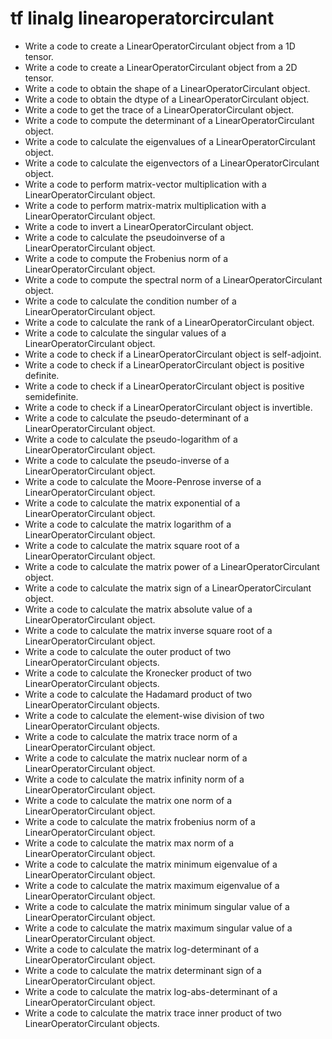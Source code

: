 # tf linalg linearoperatorcirculant

- Write a code to create a LinearOperatorCirculant object from a 1D tensor.
- Write a code to create a LinearOperatorCirculant object from a 2D tensor.
- Write a code to obtain the shape of a LinearOperatorCirculant object.
- Write a code to obtain the dtype of a LinearOperatorCirculant object.
- Write a code to get the trace of a LinearOperatorCirculant object.
- Write a code to compute the determinant of a LinearOperatorCirculant object.
- Write a code to calculate the eigenvalues of a LinearOperatorCirculant object.
- Write a code to calculate the eigenvectors of a LinearOperatorCirculant object.
- Write a code to perform matrix-vector multiplication with a LinearOperatorCirculant object.
- Write a code to perform matrix-matrix multiplication with a LinearOperatorCirculant object.
- Write a code to invert a LinearOperatorCirculant object.
- Write a code to calculate the pseudoinverse of a LinearOperatorCirculant object.
- Write a code to compute the Frobenius norm of a LinearOperatorCirculant object.
- Write a code to compute the spectral norm of a LinearOperatorCirculant object.
- Write a code to calculate the condition number of a LinearOperatorCirculant object.
- Write a code to calculate the rank of a LinearOperatorCirculant object.
- Write a code to calculate the singular values of a LinearOperatorCirculant object.
- Write a code to check if a LinearOperatorCirculant object is self-adjoint.
- Write a code to check if a LinearOperatorCirculant object is positive definite.
- Write a code to check if a LinearOperatorCirculant object is positive semidefinite.
- Write a code to check if a LinearOperatorCirculant object is invertible.
- Write a code to calculate the pseudo-determinant of a LinearOperatorCirculant object.
- Write a code to calculate the pseudo-logarithm of a LinearOperatorCirculant object.
- Write a code to calculate the pseudo-inverse of a LinearOperatorCirculant object.
- Write a code to calculate the Moore-Penrose inverse of a LinearOperatorCirculant object.
- Write a code to calculate the matrix exponential of a LinearOperatorCirculant object.
- Write a code to calculate the matrix logarithm of a LinearOperatorCirculant object.
- Write a code to calculate the matrix square root of a LinearOperatorCirculant object.
- Write a code to calculate the matrix power of a LinearOperatorCirculant object.
- Write a code to calculate the matrix sign of a LinearOperatorCirculant object.
- Write a code to calculate the matrix absolute value of a LinearOperatorCirculant object.
- Write a code to calculate the matrix inverse square root of a LinearOperatorCirculant object.
- Write a code to calculate the outer product of two LinearOperatorCirculant objects.
- Write a code to calculate the Kronecker product of two LinearOperatorCirculant objects.
- Write a code to calculate the Hadamard product of two LinearOperatorCirculant objects.
- Write a code to calculate the element-wise division of two LinearOperatorCirculant objects.
- Write a code to calculate the matrix trace norm of a LinearOperatorCirculant object.
- Write a code to calculate the matrix nuclear norm of a LinearOperatorCirculant object.
- Write a code to calculate the matrix infinity norm of a LinearOperatorCirculant object.
- Write a code to calculate the matrix one norm of a LinearOperatorCirculant object.
- Write a code to calculate the matrix frobenius norm of a LinearOperatorCirculant object.
- Write a code to calculate the matrix max norm of a LinearOperatorCirculant object.
- Write a code to calculate the matrix minimum eigenvalue of a LinearOperatorCirculant object.
- Write a code to calculate the matrix maximum eigenvalue of a LinearOperatorCirculant object.
- Write a code to calculate the matrix minimum singular value of a LinearOperatorCirculant object.
- Write a code to calculate the matrix maximum singular value of a LinearOperatorCirculant object.
- Write a code to calculate the matrix log-determinant of a LinearOperatorCirculant object.
- Write a code to calculate the matrix determinant sign of a LinearOperatorCirculant object.
- Write a code to calculate the matrix log-abs-determinant of a LinearOperatorCirculant object.
- Write a code to calculate the matrix trace inner product of two LinearOperatorCirculant objects.